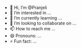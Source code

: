 - 👋 Hi, I’m @Pranjeli
- 👀 I’m interested in ...
- 🌱 I’m currently learning ...
- 💞️ I’m looking to collaborate on ...
- 📫 How to reach me ...
- 😄 Pronouns: ...
- ⚡ Fun fact: ...

<!---
Pranjeli/Pranjeli is a ✨ special ✨ repository because its `README.md` (this file) appears on your GitHub profile.
You can click the Preview link to take a look at your changes.
--->
